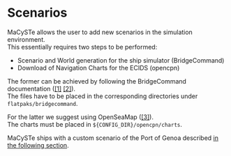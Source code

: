 # Scenarios

MaCySTe allows the user to add new scenarios in the simulation environment.  
This essentially requires two steps to be performed:
- Scenario and World generation for the ship simulator (BridgeCommand)
- Download of Navigation Charts for the ECIDS (opencpn)

The former can be achieved by following the BridgeCommand documentation ([[1]](https://www.bridgecommand.co.uk/Doc/Scenario.php) [[2]](https://www.bridgecommand.co.uk/Doc/4.6/WorldFileSpec.php)).  
The files have to be placed in the corresponding directories under `flatpaks/bridgecommand`.

For the latter we suggest using OpenSeaMap ([[3]](http://www.openseamap.org/index.php?id=openseamap&L=1)).  
The charts must be placed in `${CONFIG_DIR}/opencpn/charts`.

MaCySTe ships with a custom scenario of the Port of Genoa described [in the following section](./scenario-genova.md).